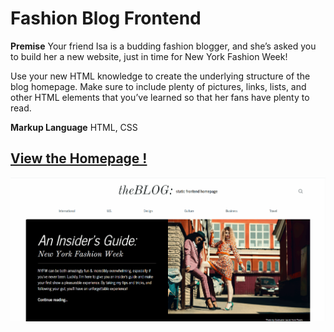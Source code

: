 # Fashion Blog Frontend

**Premise**
Your friend Isa is a budding fashion blogger, and she’s asked you to build her a new website, just in time for New York Fashion Week!

Use your new HTML knowledge to create the underlying structure of the blog homepage. Make sure to include plenty of pictures, links, lists, and other HTML elements that you’ve learned so that her fans have plenty to read.

**Markup Language**
HTML, CSS

[View the Homepage !](https://oigwe.github.io/fashionBlog_frontend_homepage)
---
![Blog Example](./blog.gif)

